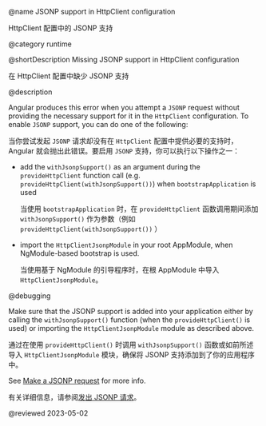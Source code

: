 @name JSONP support in HttpClient configuration

HttpClient 配置中的 JSONP 支持

@category runtime

@shortDescription Missing JSONP support in HttpClient configuration

在 HttpClient 配置中缺少 JSONP 支持

@description

Angular produces this error when you attempt a `JSONP` request without providing the necessary support for it in the `HttpClient` configuration.
To enable `JSONP` support, you can do one of the following:

当你尝试发起 `JSONP` 请求却没有在 `HttpClient` 配置中提供必要的支持时，Angular 就会抛出此错误。要启用 `JSONP` 支持，你可以执行以下操作之一：

- add the `withJsonpSupport()` as an argument during the `provideHttpClient` function call \(e.g. `provideHttpClient(withJsonpSupport())`\) when `bootstrapApplication` is used

  当使用 `bootstrapApplication` 时，在 `provideHttpClient` 函数调用期间添加 `withJsonpSupport()` 作为参数（例如 `provideHttpClient(withJsonpSupport())` ）

- import the `HttpClientJsonpModule` in your root AppModule, when NgModule-based bootstrap is used.

  当使用基于 NgModule 的引导程序时，在根 AppModule 中导入 `HttpClientJsonpModule`。

@debugging

Make sure that the JSONP support is added into your application either by calling the `withJsonpSupport()` function \(when the `provideHttpClient()` is used\) or importing the `HttpClientJsonpModule` module as described above.

通过在使用 `provideHttpClient()` 时调用 `withJsonpSupport()` 函数或如前所述导入 `HttpClientJsonpModule` 模块，确保将 JSONP 支持添加到了你的应用程序中。

See [Make a JSONP request](/guide/http-make-jsonp-request) for more info.

有关详细信息，请参阅[发出 JSONP 请求](/guide/http-make-jsonp-request)。

<!-- links -->

<!-- external links -->

<!-- end links -->

@reviewed 2023-05-02
